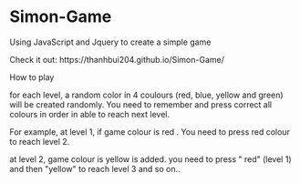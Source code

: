 # Simon-Game
<p> Using JavaScript and Jquery to create a simple game </p>
<p> Check it out: https://thanhbui204.github.io/Simon-Game/ </p>
<div> How to play
   <p> for each level, a random color in 4 coulours (red, blue, yellow and green) will be created randomly. You need to remember and press correct all colours in order in able to reach next level.
   <p> For example, at level 1, if game colour is red . You need to press red colour to reach level 2.
   <p> at level 2, game colour is yellow is added. you need to press " red" (level 1) and then "yellow" to reach level 3 and so on..
